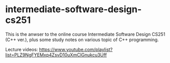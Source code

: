 # intermediate-software-design-cs251
This is the anwser to the online course Intermediate Software Design CS251 (C++ ver.), plus some study notes on various topic
of C++ programming.

Lecture videos: https://www.youtube.com/playlist?list=PLZ9NgFYEMxp4ZsvD10uXmClGnukcu3Uff
